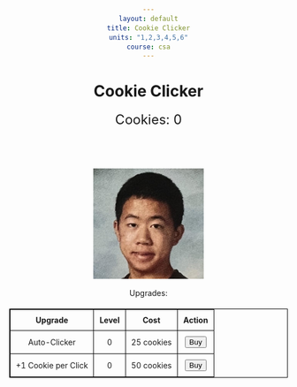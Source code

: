 ```yaml
---
layout: default
title: Cookie Clicker
units: "1,2,3,4,5,6"
course: csa
---
```


<style>
  body {
    text-align: center;
  }
  #cookie {
    width: 200px;
    height: 200px;
    margin-top: 50px;
    cursor: pointer;
  }
  #counter {
    font-size: 24px;
    margin-top: 20px;
  }
  table {
    margin-top: 20px;
    margin-left: auto;
    margin-right: auto;
  }
  table, th, td {
    border: 1px solid black;
    border-collapse: collapse;
  }
  th, td {
    padding: 10px;
  }
  /* Add bounce animation */
  @keyframes bounce {
    0%, 20%, 50%, 80%, 100% {
      transform: translateY(0);
    }
    40% {
      transform: translateY(-30px);
    }
    60% {
      transform: translateY(-15px);
    }
  }
</style>

<h1>Cookie Clicker</h1>
<p id="counter">Cookies: 0</p>
<img id="cookie" src="images/cookie.jpg" alt="Cookie" onclick="clickCookie()">

<p>Upgrades:</p>
<table id="upgradeTable">
  <tr>
    <th>Upgrade</th>
    <th>Level</th>
    <th>Cost</th>
    <th>Action</th>
  </tr>
  <tr>
    <td>Auto-Clicker</td>
    <td id="autoClickerLevel">0</td>
    <td id="autoClickerCost">25 cookies</td>
    <td><button onclick="buyAutoClicker()">Buy</button></td>
  </tr>
  <tr>
    <td>+1 Cookie per Click</td>
    <td id="clickUpgradeLevel">0</td>
    <td id="clickUpgradeCost">50 cookies</td>
    <td><button onclick="buyClickUpgrade()">Buy</button></td>
  </tr>
</table>

<script>
  let cookies = 0;
  let autoClickerLevel = 0;
  let clickUpgradeLevel = 0;
  let autoClickerCost = 25;
  let clickUpgradeCost = 50;
  let increaseAmount = 25;

  function clickCookie() {
    cookies += 1 + clickUpgradeLevel; // +1 Cookie per Click upgrade
    updateCounter();
    // Add bounce animation class
    document.getElementById("cookie").style.animation = "bounce 0.5s ease-in-out";
    // Remove bounce animation class after animation ends
    setTimeout(() => {
      document.getElementById("cookie").style.animation = "none";
    }, 500);
  }

  function updateCounter() {
    document.getElementById("counter").innerText = "Cookies: " + cookies;
  }

  // Auto-clicker upgrade
  function buyAutoClicker() {
    if (cookies >= autoClickerCost) {
      cookies -= autoClickerCost;
      autoClickerLevel++;
      updateCounter();
      autoClickerCost += 50; // Increase the cost by 25 cookies
      updateUpgradeCost("autoClickerCost", autoClickerCost);

      // Perform the auto-click every second
      setInterval(function () {
        clickCookie();
      }, 1000);
      
      // Update Auto-Clicker level in the table
      document.getElementById("autoClickerLevel").innerText = autoClickerLevel;

      // Sort the table
      sortTable();
    } else {
      alert("Not enough cookies to buy an auto-clicker!");
    }
  }

  // +1 Cookie per Click upgrade
  function buyClickUpgrade() {
    if (cookies >= clickUpgradeCost) {
      cookies -= clickUpgradeCost;
      clickUpgradeLevel++;
      updateCounter();
      clickUpgradeCost += increaseAmount; // Increase the cost by 25 cookies
      increaseAmount *= 2;
      updateUpgradeCost("clickUpgradeCost", clickUpgradeCost);

      // Update +1 Cookie per Click level in the table
      document.getElementById("clickUpgradeLevel").innerText = clickUpgradeLevel;

      // Sort the table
      sortTable();
    } else {
      alert("Not enough cookies to buy the +1 Cookie per Click upgrade!");
    }
  }

  // Update the cost of an upgrade in the table
  function updateUpgradeCost(elementId, newCost) {
    document.getElementById(elementId).innerText = newCost + " cookies";
  }

  // Sort the table based on the Level column
  function sortTable() {
    let table = document.getElementById("upgradeTable");
    let rows, switching, i, x, y, shouldSwitch;
    switching = true;
    
    while (switching) {
      switching = false;
      rows = table.rows;

      for (i = 1; i < rows.length - 1; i++) {
        shouldSwitch = false;
        x = parseInt(rows[i].getElementsByTagName("td")[1].innerText);
        y = parseInt(rows[i + 1].getElementsByTagName("td")[1].innerText);

        if (x < y) {
          shouldSwitch = true;
          break;
        }
      }

      if (shouldSwitch) {
        rows[i].parentNode.insertBefore(rows[i + 1], rows[i]);
        switching = true;
      }
    }
  }
</script>